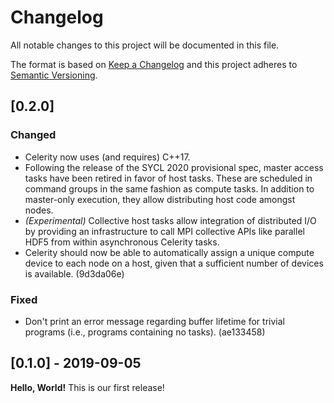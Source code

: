 # Changelog

All notable changes to this project will be documented in this file.

The format is based on [Keep a Changelog](http://keepachangelog.com/en/1.0.0/)
and this project adheres to [Semantic
Versioning](http://semver.org/spec/v2.0.0.html).

## [0.2.0]

### Changed

- Celerity now uses (and requires) C++17.
- Following the release of the SYCL 2020 provisional spec, master access tasks
  have been retired in favor of host tasks. These are scheduled in command groups
  in the same fashion as compute tasks. In addition to master-only execution,
  they allow distributing host code amongst nodes.
- _(Experimental)_ Collective host tasks allow integration of distributed I/O
  by providing an infrastructure to call MPI collective APIs like parallel
  HDF5 from within asynchronous Celerity tasks.
- Celerity should now be able to automatically assign a unique compute device
  to each node on a host, given that a sufficient number of devices is
  available. (9d3da06e)

### Fixed

- Don't print an error message regarding buffer lifetime for trivial programs
  (i.e., programs containing no tasks). (ae133458)

## [0.1.0] - 2019-09-05

__Hello, World!__ This is our first release!

